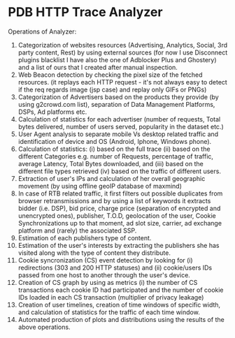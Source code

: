 # PDB HTTP Trace Analyzer

Operations of Analyzer:
1) Categorization of websites resources (Advertising, Analytics, Social, 3rd party content, Rest) by using external sources (for now I use Disconnect plugins blacklist I have 
also the one of Adblocker Plus and Ghostery) and a list of ours that I created after manual inspection.
2) Web Beacon detection by checking the pixel size of the fetched resources. (it replays each HTTP request - 
it's not always easy to detect if the req regards image (jsp case) and replay only GIFs or PNGs)
3) Categorization of Advertisers based on the products they provide (by using g2crowd.com list), separation 
of Data Management Platforms, DSPs, Ad platforms etc.
4) Calculation of statistics for each advertiser (number of requests, Total bytes delivered, number of users 
served, popularity in the dataset etc.) 
5) User Agent analysis to separate mobile Vs desktop related traffic and identification of device and OS (Android, Iphone, Windows phone).
6) Calculation of statistics: (i) based on the full trace (ii) based on the different Categories e.g. number of Requests, percentage of 
traffic, average Latency, Total Bytes downloaded, and (iii) based on the different file types retrieved (iv) based 
on the traffic of different users.
7) Extraction of user's IPs and calculation of her overall geographic movement (by using offline geoIP database of maxmind)
8) In case of RTB related traffic, it first filters out possible duplicates from browser retransmissions and by 
using a list of keywords it extracts bidder (i.e. DSP), bid price, charge price (separation of encrypted and unencrypted ones), 
publisher, T.O.D, geolocation of the user, Cookie Synchronizations up to that moment, ad slot size, carrier, ad exchange platform and (rarely) the associated SSP.
9) Estimation of each publishers type of content.
10) Estimation of the user's interests by extracting the publishers she has visited along with the type of 
content they distribute.
11) Cookie syncronization (CS) event detection by looking for (i) redirections (303 and 200 HTTP statuses) and (ii) cookie/users 
IDs passed from one host to another through the user's device.
12) Creation of CS graph by using as metrics (i) the number of CS transactions each cookie ID had participated and the number 
of cookie IDs loaded in each CS transaction (multiplier of privacy leakage) 
13) Creation of user timelines, creation of time windows of specific width, and calculation of statistics for the traffic of 
each time window.
14) Automated production of plots and distributions using the results of the above operations.
